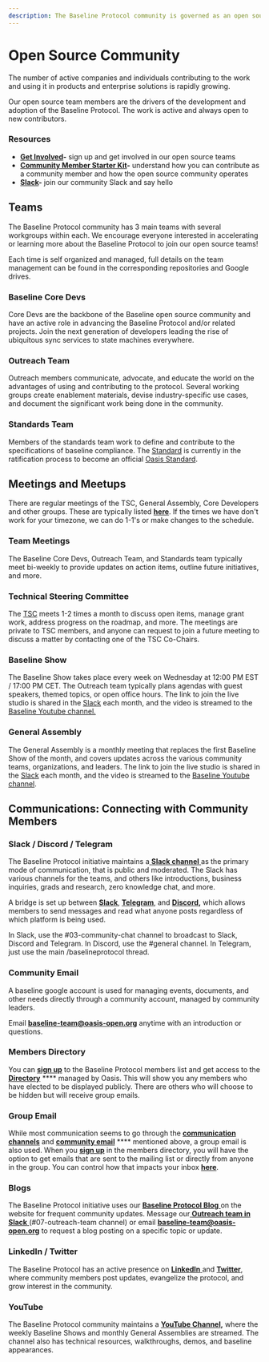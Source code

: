 ```yaml
---
description: The Baseline Protocol community is governed as an open source project
---
```


# Open Source Community

The number of active companies and individuals contributing to the work and using it in products and enterprise solutions is rapidly growing.

Our open source team members are the drivers of the development and adoption of the Baseline Protocol. The work is active and always open to new contributors.

### **Resources**

* [**Get Involved**](https://www.baseline-protocol.org/get-involved/)**-** sign up and get involved in our open source teams
* [**Community Member Starter Kit**](https://www.baseline-protocol.org/resources/)**-** understand how you can contribute as a community member and how the open source community operates
* [**Slack**](https://join.slack.com/t/ethereum-baseline/shared\_invite/zt-d6emqeci-bjzBsXBqK4D7tBTZ40AEfQ)**-** join our community Slack and say hello

## **Teams**

The Baseline Protocol community has 3 main teams with several workgroups within each. We encourage everyone interested in accelerating or learning more about the Baseline Protocol to join our open source teams!

Each time is self organized and managed, full details on the team management can be found in the corresponding repositories and Google drives.

### Baseline Core Devs

Core Devs are the backbone of the Baseline open source community and have an active role in advancing the Baseline Protocol and/or related projects. Join the next generation of developers leading the rise of ubiquitous sync services to state machines everywhere.

### **Outreach Team**

Outreach members communicate, advocate, and educate the world on the advantages of using and contributing to the protocol. Several working groups create enablement materials, devise industry-specific use cases, and document the significant work being done in the community.

### **Standards Team**

Members of the standards team work to define and contribute to the specifications of baseline compliance. The [Standard](https://github.com/eea-oasis/baseline-standard) is currently in the ratification process to become an official [Oasis Standard](https://www.oasis-open.org).

## Meetings and Meetups <a href="#meetings-and-meetups" id="meetings-and-meetups"></a>

There are regular meetings of the TSC, General Assembly, Core Developers and other groups. These are typically listed [**here**](https://lists.oasis-open-projects.org/g/baseline/calendar). If the times we have don't work for your timezone, we can do 1-1's or make changes to the schedule.

### Team Meetings <a href="#technical-steering-committee" id="technical-steering-committee"></a>

The Baseline Core Devs, Outreach Team, and Standards team typically meet bi-weekly to provide updates on action items, outline future initiatives, and more.&#x20;

### Technical Steering Committee <a href="#technical-steering-committee" id="technical-steering-committee"></a>

The [TSC](../community-leaders/#your-technical-steering-committee) meets 1-2 times a month to discuss open items, manage grant work, address progress on the roadmap, and more. The meetings are private to TSC members, and anyone can request to join a future meeting to discuss a matter by contacting one of the TSC Co-Chairs.

### Baseline Show <a href="#specifications-steering-committee" id="specifications-steering-committee"></a>

The Baseline Show takes place every week on Wednesday at 12:00 PM EST / 17:00 PM CET. The Outreach team typically plans agendas with guest speakers, themed topics, or open office hours. The link to join the live studio is shared in the [Slack](./#slack-discourse-telegram) each month, and the video is streamed to the [Baseline Youtube channel.](https://youtube.com/playlist?list=PLxmhMSa49Q1CVwTdcUNeoqoME6GRwtSTA)&#x20;

### General Assembly <a href="#specifications-steering-committee" id="specifications-steering-committee"></a>

The General Assembly is a monthly meeting that replaces the first Baseline Show of the month, and covers updates across the various community teams, organizations, and leaders. The link to join the live studio is shared in the [Slack](./#slack-discourse-telegram) each month, and the video is streamed to the [Baseline Youtube channel](https://youtube.com/playlist?list=PLxmhMSa49Q1BTD\_-KrpuLIe8P2J1UR19W).&#x20;

## Communications: Connecting with Community Members <a href="#communications-connecting-with-each-other-directly" id="communications-connecting-with-each-other-directly"></a>

### **Slack / Discord / Telegram** <a href="#slack-discourse-telegram" id="slack-discourse-telegram"></a>

The Baseline Protocol initiative maintains a[ **Slack channel** ](https://join.slack.com/t/ethereum-baseline/shared\_invite/zt-d6emqeci-bjzBsXBqK4D7tBTZ40AEfQ)as the primary mode of communication, that is public and moderated. The Slack has various channels for the teams, and others like introductions, business inquiries, grads and research, zero knowledge chat, and more.&#x20;

A bridge is set up between [**Slack**](https://join.slack.com/t/ethereum-baseline/shared\_invite/zt-d6emqeci-bjzBsXBqK4D7tBTZ40AEfQ), [**Telegram**](https://t.me/baselineprotocol), and [**Discord**](https://discord.gg/NE8AYD7)**,** which allows members to send messages and read what anyone posts regardless of which platform is being used.&#x20;

In Slack, use the #03-community-chat channel to broadcast to Slack, Discord and Telegram. In Discord, use the #general channel. In Telegram, just use the main /baselineprotocol thread.

### Community Email <a href="#members-directory" id="members-directory"></a>

A baseline google account is used for managing events, documents, and other needs directly through a community account, managed by community leaders.

Email **baseline-team@oasis-open.org** anytime with an introduction or questions.

### Members Directory <a href="#members-directory" id="members-directory"></a>

You can [**sign up**](https://lists.oasis-open-projects.org/g/baseline) to the Baseline Protocol members list and get access to the [**Directory**](https://lists.oasis-open-projects.org/g/baseline/directory) **** managed by Oasis. This will show you any members who have elected to be displayed publicly. There are others who will choose to be hidden but will receive group emails.

### Group Email <a href="#group-email" id="group-email"></a>

While most communication seems to go through the [**communication channels**](./#slack-discourse-telegram) and [**community email**](./#members-directory) **** mentioned above, a group email is also used. When you [**sign up**](https://lists.oasis-open-projects.org/g/baseline) in the members directory, you will have the option to get emails that are sent to the mailing list or directly from anyone in the group. You can control how that impacts your inbox [**here**](https://lists.oasis-open-projects.org/g/baseline/editsub).

### Blogs <a href="#medium" id="medium"></a>

The Baseline Protocol initiative uses our [**Baseline Protocol Blog** ](https://www.baseline-protocol.org/blog/)on the website for frequent community updates. Message our[ **Outreach team in Slack** ](https://join.slack.com/t/ethereum-baseline/shared\_invite/zt-d6emqeci-bjzBsXBqK4D7tBTZ40AEfQ)(#07-outreach-team channel) or email **baseline-team@oasis-open.org** to request a blog posting on a specific topic or update.

### LinkedIn / Twitter

The Baseline Protocol has an active presence on [**LinkedIn** ](https://www.linkedin.com/company/baseline-protocol/)and [**Twitter**](https://twitter.com/baselineproto), where community members post updates, evangelize the protocol, and grow interest in the community.&#x20;

### YouTube <a href="#youtube" id="youtube"></a>

The Baseline Protocol community maintains a [**YouTube Channel**](https://www.youtube.com/playlist?list=PLxmhMSa49Q1CVwTdcUNeoqoME6GRwtSTA)**,** where the weekly Baseline Shows and monthly General Assemblies are streamed. The channel also has technical resources, walkthroughs, demos, and baseline appearances.&#x20;

​
